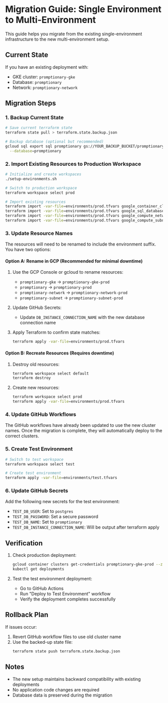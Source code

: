 # Migration Guide: Single Environment to Multi-Environment

This guide helps you migrate from the existing single-environment infrastructure to the new multi-environment setup.

## Current State

If you have an existing deployment with:
- GKE cluster: `promptionary-gke`
- Database: `promptionary`
- Network: `promptionary-network`

## Migration Steps

### 1. Backup Current State

```bash
# Save current terraform state
terraform state pull > terraform.state.backup.json

# Backup database (optional but recommended)
gcloud sql export sql promptionary gs://YOUR_BACKUP_BUCKET/promptionary-backup.sql \
  --database=promptionary
```

### 2. Import Existing Resources to Production Workspace

```bash
# Initialize and create workspaces
./setup-environments.sh

# Switch to production workspace
terraform workspace select prod

# Import existing resources
terraform import -var-file=environments/prod.tfvars google_container_cluster.primary promptionary-gke
terraform import -var-file=environments/prod.tfvars google_sql_database_instance.main promptionary
terraform import -var-file=environments/prod.tfvars google_compute_network.vpc_network promptionary-network
terraform import -var-file=environments/prod.tfvars google_compute_subnetwork.subnet promptionary-subnet
```

### 3. Update Resource Names

The resources will need to be renamed to include the environment suffix. You have two options:

#### Option A: Rename in GCP (Recommended for minimal downtime)

1. Use the GCP Console or gcloud to rename resources:
   - `promptionary-gke` → `promptionary-gke-prod`
   - `promptionary` → `promptionary-prod`
   - `promptionary-network` → `promptionary-network-prod`
   - `promptionary-subnet` → `promptionary-subnet-prod`

2. Update GitHub Secrets:
   - Update `DB_INSTANCE_CONNECTION_NAME` with the new database connection name

3. Apply Terraform to confirm state matches:
   ```bash
   terraform apply -var-file=environments/prod.tfvars
   ```

#### Option B: Recreate Resources (Requires downtime)

1. Destroy old resources:
   ```bash
   terraform workspace select default
   terraform destroy
   ```

2. Create new resources:
   ```bash
   terraform workspace select prod
   terraform apply -var-file=environments/prod.tfvars
   ```

### 4. Update GitHub Workflows

The GitHub workflows have already been updated to use the new cluster names. Once the migration is complete, they will automatically deploy to the correct clusters.

### 5. Create Test Environment

```bash
# Switch to test workspace
terraform workspace select test

# Create test environment
terraform apply -var-file=environments/test.tfvars
```

### 6. Update GitHub Secrets

Add the following new secrets for the test environment:
- `TEST_DB_USER`: Set to `postgres`
- `TEST_DB_PASSWORD`: Set a secure password
- `TEST_DB_NAME`: Set to `promptionary`
- `TEST_DB_INSTANCE_CONNECTION_NAME`: Will be output after terraform apply

## Verification

1. Check production deployment:
   ```bash
   gcloud container clusters get-credentials promptionary-gke-prod --zone us-central1
   kubectl get deployments
   ```

2. Test the test environment deployment:
   - Go to GitHub Actions
   - Run "Deploy to Test Environment" workflow
   - Verify the deployment completes successfully

## Rollback Plan

If issues occur:

1. Revert GitHub workflow files to use old cluster name
2. Use the backed-up state file:
   ```bash
   terraform state push terraform.state.backup.json
   ```

## Notes

- The new setup maintains backward compatibility with existing deployments
- No application code changes are required
- Database data is preserved during the migration